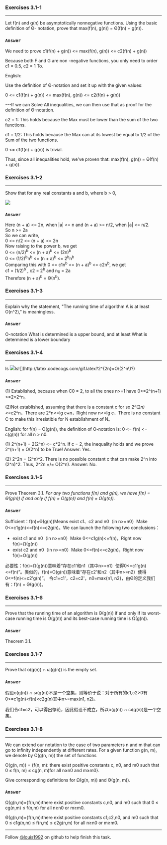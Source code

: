 ### Exercises 3.1-1
***
Let f(n) and g(n) be asymptotically nonnegative functions. Using the basic definition of Θ-
notation, prove that max(f(n), g(n)) = Θ(f(n) + g(n)).

### `Answer`
We need to prove c1(f(n) + g(n)) <= max(f(n), g(n)) <= c2(f(n) + g(n))

Because both F and G are non -negative functions, you only need to order c1 = 0.5, c2 = 1 To.

English:

Use the definition of Θ-notation and set it up with the given values:

0 <= c1(f(n) + g(n)) <= max(f(n), g(n)) <= c2(f(n) + g(n))

---If we can Solve All inequalities, we can then use that as proof for the definition of Θ-notation.

c2 = 1: This holds because the Max must be lower than the sum of the two functions.

c1 = 1/2: This holds because the Max can at its lowest be equal to 1/2 of the Sum of the two functions. 

0 <= c1(f(n) + g(n)) is trivial.

Thus, since all inequalities hold, we've proven that: max(f(n), g(n)) = Θ(f(n) + g(n)).



### Exercises 3.1-2
***
Show that for any real constants a and b, where b > 0,

![](http://latex.codecogs.com/gif.latex?\(n+a\)^b=\\Theta\(n^b\))

### `Answer`
Here (n + a) <= 2n, when |a| <= n and (n + a) >= n/2, when |a| <= n/2.  
So n >= 2a  
So we can write,  
0 <= n/2 <= (n + a) <= 2n  
Now raising to the power b, we get  
0 <= (n/2)<sup>b</sup> <= (n + a)<sup>b</sup> <= (2n)<sup>b</sup>  
0 <= (1/2)<sup>b</sup>n<sup>b</sup> <= (n + a)<sup>b</sup> <= 2<sup>b</sup>n<sup>b</sup>  
Comparing this with 0 <= c1n<sup>b</sup> <= (n + a)<sup>b</sup> <= c2n<sup>b</sup>, we get  
c1 = (1/2)<sup>b</sup> , c2 = 2<sup>b</sup> and n<sub>0</sub> = 2a  
Therefore (n + a)<sup>b</sup> = Θ(n<sup>b</sup>).  

### Exercises 3.1-3
***
Explain why the statement, "The running time of algorithm A is at least O(n^2)," is meaningless.

### `Answer`
O-notation What is determined is a upper bound, and at least What is determined is a lower boundary

### Exercises 3.1-4
***
Is ![](http://latex.codecogs.com/gif.latex?2^{n+1}=O\(2^n\)?)Is![](http://latex.codecogs.com/gif.latex?2^{2n}=O\(2^n\)?)

### `Answer`
(1) Established, because when C0 = 2, to all the ones n>=1 have 0<=2^(n+1)<=2*2^n。

(2)Not established, assuming that there is a constant c for so 2^(2*n)<=c*2^n，There are 2*n<=lg c+n，Right now n<=lg c，There is no constant C to make this irresistible for N establishment of N。

English:
for f(n) = O(g(n)), the definition of O-notation is:
0 <= f(n) <= c(g(n)) for all n > n0.

(1) 2^(n+1) = 2(2^n) <= c*2^n. If c = 2, the inequality holds and we prove 2^(n+1) = O(2^n) to be True! Answer: Yes.

(2) 2^2n = (2^n)^2. There is no possible constant c that can make 2^n into (2^n)^2. Thus, 2^2n =/= O(2^n). Answer: No.


### Exercises 3.1-5
***
Prove Theorem 3.1. *For any two functions f(n) and g(n), we have f(n) = Θ(g(n)) if and only if f(n) = O(g(n)) and
f(n) = Ω(g(n)).*

### `Answer`
Sufficient：f(n)=Θ(g(n))Means exist c1、c2 and n0（in n>=n0）Make 0<=c1g(n)<=f(n)<=c2g(n)。We can launch the following two conclusions：

* exist c1 and n0（in n>=n0）Make 0<=c1g(n)<=f(n)，Right now f(n)=Ω(g(n))
* exist c2 and n0（in n>=n0）Make 0<=f(n)<=c2g(n)，Right now f(n)=O(g(n))

必要性：f(n)=Ω(g(n))意味着“存在c1'和n1（其中n>=n1）使得0<=c1'g(n)<=f(n)”。类似的，f(n)=O(g(n))意味着“存在c2'和n2（其中n>=n2）使得0<=f(n)<=c2'g(n)”。
令c1=c1'，c2=c2'，n0=max{n1, n2}，由Θ的定义我们有：f(n) = Θ(g(n))。

### Exercises 3.1-6
***
Prove that the running time of an algorithm is Θ(g(n)) if and only if its worst-case running
time is O(g(n)) and its best-case running time is Ω(g(n)).

### `Answer`
Theorem 3.1.

### Exercises 3.1-7
***
Prove that o(g(n)) ∩ ω(g(n)) is the empty set.

### `Answer`
假设o(g(n)) ∩ ω(g(n))不是一个空集，则等价于说：对于所有的c1,c2>0有0<=c1g(n)\<f(n)\<c2g(n)其中n>=max(n1, n2)。

我们令c1=c2，可以得出悖论，因此假设不成立，所以o(g(n)) ∩ ω(g(n))是一个空集。

### Exercises 3.1-8
***
We can extend our notation to the case of two parameters n and m that can go to infinity independently at different rates. For a given function g(n, m), we denote by O(g(n, m)) the set of functions

O(g(n, m)) = {f(n, m): there exist positive constants c, n0, and m0 such that 0 ≤ f(n, m) ≤ cg(n, m)for all n≥n0 and m≥m0}.


Give corresponding definitions for Ω(g(n, m)) and Θ(g(n, m)).

### `Answer`
Ω(g(n,m)={f(n,m):there exist positive constants c,n0, and m0 such that 0 ≤ cg(n,m) ≤ f(n,m) for all n≥n0 or m≥m0.

Θ(g(n,m)={f(n,m):there exist positive constants c1,c2,n0, and m0 such that 0 ≤ c1g(n,m) ≤ f(n,m) ≤ c2g(n,m) for all n≥n0 or m≥m0.


***
Follow [@louis1992](https://github.com/gzc) on github to help finish this task.